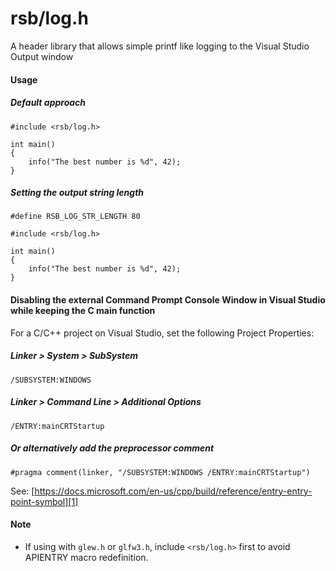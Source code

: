 # rsb/log.h

A header library that allows simple printf like logging to the Visual Studio Output window

#### Usage

##### Default approach

```     
#include <rsb/log.h>  

int main() 
{ 
    info("The best number is %d", 42); 
}
```

##### Setting the output string length

```    
#define RSB_LOG_STR_LENGTH 80

#include <rsb/log.h>

int main() 
{ 
    info("The best number is %d", 42); 
}
```

#### Disabling the external Command Prompt Console Window in Visual Studio while keeping the C main function
 
For a C/C++ project on Visual Studio, set the following Project Properties:

##### Linker > System > SubSystem
 
```/SUBSYSTEM:WINDOWS```
  
##### Linker > Command Line > Additional Options
 
```/ENTRY:mainCRTStartup```

##### Or alternatively add the preprocessor comment
 
```#pragma comment(linker, "/SUBSYSTEM:WINDOWS /ENTRY:mainCRTStartup")```
 
See: [https://docs.microsoft.com/en-us/cpp/build/reference/entry-entry-point-symbol][1]

#### Note

- If using with `glew.h` or `glfw3.h`, include `<rsb/log.h>` first to avoid APIENTRY macro redefinition.
 
 [1]: https://docs.microsoft.com/en-us/cpp/build/reference/entry-entry-point-symbol